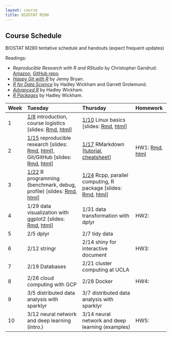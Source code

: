 ```yaml
---
layout: course
title: BIOSTAT M280
---
```


## Course Schedule

BIOSTAT M280 tentative schedule and handouts (expect frequent updates)

Readings:  
* _Reproducible Research with R and RStudio_ by Christopher Gandrud: [Amazon](https://www.amazon.com/Reproducible-Research-Studio-Second-Chapman/dp/1498715370/ref=dp_ob_title_bk), [GitHub repo](https://github.com/christophergandrud/Rep-Res-Book).  
* [_Happy Git with R_](http://happygitwithr.com) by Jenny Bryan.  
* [_R for Data Science_](http://r4ds.had.co.nz) by Hadley Wickham and Garrett Grolemund.  
* [_Advanced R_](http://adv-r.had.co.nz) by Hadley Wickham.  
* [_R Packages_](http://r-pkgs.had.co.nz) by Hadley Wickham.


| Week | Tuesday | Thursday | Homework |
|:-----------|:-----------|:------------|:------------|
| 1 | [1/8](http://hua-zhou.github.io/teaching/biostatm280-2019winter/biostatm280winter2019/2019/01/08/week1-day1.html) introduction, course logistics \[slides: [Rmd](http://raw.githubusercontent.com/Hua-Zhou/Hua-Zhou.github.io/master/teaching/biostatm280-2019winter/slides/01-intro/intro.Rmd), [html](./slides/01-intro/intro.html)\] | [1/10](http://hua-zhou.github.io/teaching/biostatm280-2019winter/biostatm280winter2019/2019/01/10/week1-day2.html) Linux basics \[slides: [Rmd](http://raw.githubusercontent.com/Hua-Zhou/Hua-Zhou.github.io/master/teaching/biostatm280-2019winter/slides/02-linux/linux.Rmd), [html](./slides/02-linux/linux.html)\] |  
| 2 | [1/15](http://hua-zhou.github.io/teaching/biostatm280-2019winter/biostatm280winter2019/2019/01/15/week2-day1.html) reproducible research \[slides: [Rmd](http://raw.githubusercontent.com/Hua-Zhou/Hua-Zhou.github.io/master/teaching/biostatm280-2019winter/slides/03-repres/repres.Rmd), [html](./slides/03-repres/repres.html)\], Git/GitHub \[slides: [Rmd](http://raw.githubusercontent.com/Hua-Zhou/Hua-Zhou.github.io/master/teaching/biostatm280-2019winter/slides/04-git/git.Rmd), [html](./slides/04-git/git.html)\] | [1/17](http://hua-zhou.github.io/teaching/biostatm280-2019winter/biostatm280winter2019/2019/01/17/week2-day2.html) RMarkdown \[[tutorial](http://rmarkdown.rstudio.com/lesson-1.html), [cheatsheet](https://www.rstudio.com/wp-content/uploads/2016/03/rmarkdown-cheatsheet-2.0.pdf)\] | HW1: [Rmd](http://raw.githubusercontent.com/Hua-Zhou/Hua-Zhou.github.io/master/teaching/biostatm280-2019winter/hw/hw1/hw1.Rmd), [html](./hw/hw1/hw1.html) |    
| 3 | [1/22](http://hua-zhou.github.io/teaching/biostatm280-2019winter/biostatm280winter2019/2019/01/22/week3-day1.html) R programming (benchmark, debug, profile) \[slides: [Rmd](http://raw.githubusercontent.com/Hua-Zhou/Hua-Zhou.github.io/master/teaching/biostatm280-2019winter/slides/05-advr/advr1.Rmd), [html](./slides/05-advr/advr1.html)\] | [1/24](http://hua-zhou.github.io/teaching/biostatm280-2019winter/biostatm280winter2019/2019/01/22/week3-day2.html) Rcpp, parallel computing, R package \[slides: [Rmd](http://raw.githubusercontent.com/Hua-Zhou/Hua-Zhou.github.io/master/teaching/biostatm280-2019winter/slides/05-advr/advr2.Rmd), [html](./slides/05-advr/advr2.html)\] |  
| 4 | 1/29 data visualization with ggplot2 \[slides: [Rmd](http://raw.githubusercontent.com/Hua-Zhou/Hua-Zhou.github.io/master/teaching/biostatm280-2019winter/slides/06-ggplot2/ggplot2.Rmd), [html](./slides/06-ggplot2/ggplot2.html)\] | 1/31 data transformation with dplyr | HW2: |     
| 5 | 2/5 dplyr | 2/7 tidy data |  
| 6 | 2/12 stringr | 2/14 shiny for interactive document | HW3: |    
| 7 | 2/19 Databases | 2/21 cluster computing at UCLA |  
| 8 | 2/26 cloud computing with GCP | 2/28 Docker | HW4: |    
| 9 | 3/5 distributed data analysis with sparklyr | 3/7 distributed data analysis with sparklyr |  
| 10 | 3/12 neural network and deep learning (intro.) | 3/14 neural network and deep learning (examples) | HW5: |  
